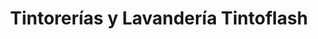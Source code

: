 ---
title: "Tintorerías y Lavandería Tintoflash"
url: /cholula-puebla/tintorerias-y-lavanderia-tintoflash/
shop: lavandería
---